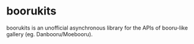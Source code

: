 # boorukits
boorukits is an unofficial asynchronous library for the APIs of booru-like gallery (eg. Danbooru/Moebooru).
